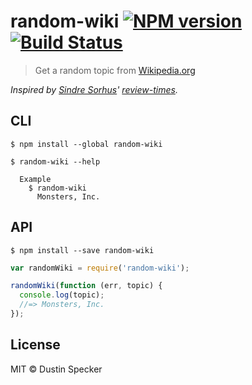random-wiki [![NPM version](https://badge.fury.io/js/random-wiki.svg)](http://badge.fury.io/js/random-wiki) [![Build Status](https://travis-ci.org/dustinspecker/random-wiki.svg?branch=master)](https://travis-ci.org/dustinspecker/random-wiki)
===========
> Get a random topic from [Wikipedia.org](http://www.wikipedia.org/)

*Inspired by [Sindre Sorhus](https://github.com/sindresorhus)' [review-times](https://github.com/sindresorhus/review-times).*

## CLI

```
$ npm install --global random-wiki
```

```
$ random-wiki --help

  Example
    $ random-wiki
      Monsters, Inc.
```

## API

```
$ npm install --save random-wiki
```

```js
var randomWiki = require('random-wiki');

randomWiki(function (err, topic) {
  console.log(topic);
  //=> Monsters, Inc.
});
```

## License
MIT © Dustin Specker